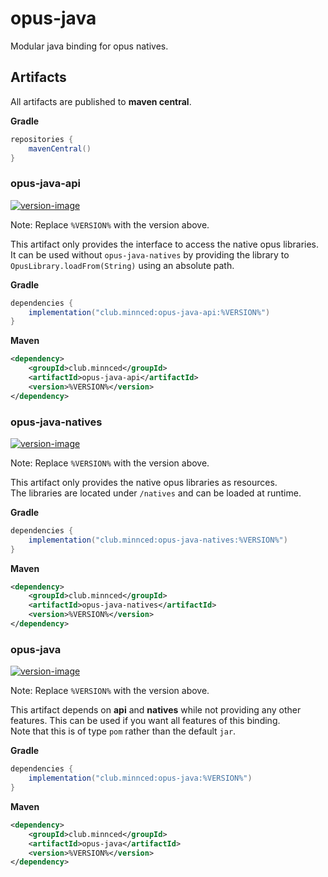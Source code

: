 [api-version]: https://img.shields.io/maven-central/v/club.minnced/opus-java-api
[api-download]: https://mvnrepository.com/artifact/club.minnced/opus-java-api/latest
[natives-version]: https://img.shields.io/maven-central/v/club.minnced/opus-java-natives
[natives-download]: https://mvnrepository.com/artifact/club.minnced/opus-java-natives/latest
[core-version]: https://img.shields.io/maven-central/v/club.minnced/opus-java
[core-download]: https://mvnrepository.com/artifact/club.minnced/opus-java/latest

# opus-java

Modular java binding for opus natives.

## Artifacts

All artifacts are published to **maven central**.

**Gradle**

```gradle
repositories {
    mavenCentral()
}
```

### opus-java-api

[ ![version-image][api-version] ][api-download]

Note: Replace `%VERSION%` with the version above.

This artifact only provides the interface to access the native opus libraries. 
It can be used without `opus-java-natives` by providing the library to `OpusLibrary.loadFrom(String)` using
an absolute path.

**Gradle**

```gradle
dependencies {
    implementation("club.minnced:opus-java-api:%VERSION%")
}
```

**Maven**

```xml
<dependency>
    <groupId>club.minnced</groupId>
    <artifactId>opus-java-api</artifactId>
    <version>%VERSION%</version>
</dependency>
```

### opus-java-natives

[ ![version-image][natives-version] ][natives-download]

Note: Replace `%VERSION%` with the version above.

This artifact only provides the native opus libraries as resources.
<br>The libraries are located under `/natives` and can be loaded at runtime.

**Gradle**

```gradle
dependencies {
    implementation("club.minnced:opus-java-natives:%VERSION%")
}
```

**Maven**

```xml
<dependency>
    <groupId>club.minnced</groupId>
    <artifactId>opus-java-natives</artifactId>
    <version>%VERSION%</version>
</dependency>
```

### opus-java

[ ![version-image][core-version] ][core-download]

Note: Replace `%VERSION%` with the version above.

This artifact depends on **api** and **natives** while not providing
any other features. This can be used if you want all features of this binding.
<br>Note that this is of type `pom` rather than the default `jar`.

**Gradle**

```gradle
dependencies {
    implementation("club.minnced:opus-java:%VERSION%")
}
```

**Maven**

```xml
<dependency>
    <groupId>club.minnced</groupId>
    <artifactId>opus-java</artifactId>
    <version>%VERSION%</version>
</dependency>
```
